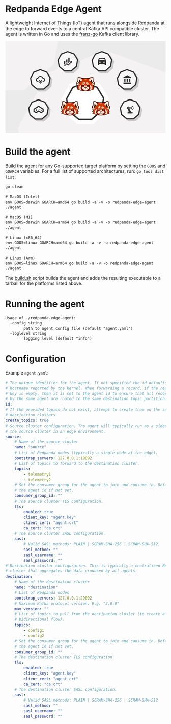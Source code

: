 # Redpanda Edge Agent

A lightweight Internet of Things (IoT) agent that runs alongside Redpanda at the edge to forward events to a central Kafka API compatible cluster. The agent is written in Go and uses the [franz-go](https://github.com/twmb/franz-go) Kafka client library.

<p align="center">
<img src="./redpanda_iot.png" />
</p>

# Build the agent

Build the agent for any Go-supported target platform by setting the `GOOS` and `GOARCH` variables. For a full list of supported architectures, run: `go tool dist list`.

```shell
go clean

# MacOS (Intel)
env GOOS=darwin GOARCH=amd64 go build -a -v -o redpanda-edge-agent ./agent

# MacOS (M1)
env GOOS=darwin GOARCH=arm64 go build -a -v -o redpanda-edge-agent ./agent

# Linux (x86_64)
env GOOS=linux GOARCH=amd64 go build -a -v -o redpanda-edge-agent ./agent

# Linux (Arm)
env GOOS=linux GOARCH=arm64 go build -a -v -o redpanda-edge-agent ./agent
```

The [build.sh](./build.sh) script builds the agent and adds the resulting executable to a tarball for the platforms listed above.

# Running the agent

```shell
Usage of ./redpanda-edge-agent:
  -config string
    	path to agent config file (default "agent.yaml")
  -loglevel string
    	logging level (default "info")
```

# Configuration

Example `agent.yaml`:

```yaml
# The unique identifier for the agent. If not specified the id defaults to the
# hostname reported by the kernel. When forwarding a record, if the record's
# key is empty, then it is set to the agent id to ensure that all records sent
# by the same agent are routed to the same destination topic partition.
id:
# If the provided topics do not exist, attempt to create them on the source and
# destination clusters.
create_topics: true
# Source cluster configuration. The agent will typically run as a sidecar to
# the source cluster in an edge environment.
source:
    # Name of the source cluster
    name: "source"
    # List of Redpanda nodes (typically a single node at the edge).
    bootstrap_servers: 127.0.0.1:19092
    # List of topics to forward to the destination cluster.
    topics:
        - telemetry1
        - telemetry2
    # Set the consumer group for the agent to join and consume in. Defaults to
    # the agent id if not set.
    consumer_group_id: ""
    # The source cluster TLS configuration.
    tls:
        enabled: true
        client_key: "agent.key"
        client_cert: "agent.crt"
        ca_cert: "ca.crt"
    # The source cluster SASL configuration.
    sasl:
        # Valid SASL methods: PLAIN | SCRAM-SHA-256 | SCRAM-SHA-512
        sasl_method: ""
        sasl_username: ""
        sasl_password: ""
# Destination cluster configuration. This is typically a centralized Redpanda
# cluster that aggregates the data produced by all agents.
destination:
    # Name of the destination cluster
    name: "destination"
    # List of Redpanda nodes
    bootstrap_servers: 127.0.0.1:29092
    # Maximum Kafka protocol version. E.g. "3.0.0"
    max_version: ""
    # List of topics to pull from the destination cluster (to create a
    # bidirectional flow).
    topics:
        - config1
        - config2
    # Set the consumer group for the agent to join and consume in. Defaults to
    # the agent id if not set.
    consumer_group_id: ""
    # The destination cluster TLS configuration.
    tls:
        enabled: true
        client_key: "agent.key"
        client_cert: "agent.crt"
        ca_cert: "ca.crt"
    # The destination cluster SASL configuration.
    sasl:
        # Valid SASL methods: PLAIN | SCRAM-SHA-256 | SCRAM-SHA-512
        sasl_method: ""
        sasl_username: ""
        sasl_password: ""
```